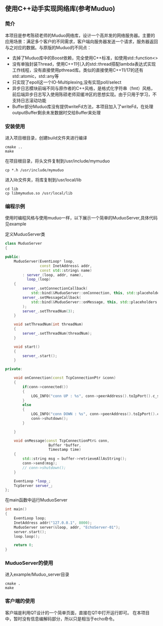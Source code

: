 ## 使用C++动手实现网络库(参考Muduo)
### 简介
本项目是参考陈硕老师的Muduo网络库，设计一个高并发的网络服务器。主要的应用场景：满足多个客户的不同需求，客户端向服务器发送一个请求，服务器返回与之对应的数据。与原版的Muduo的不同点：
* 去掉了Muduo库中的Boost依赖，完全使用C++标准，如使用std::function<>
* 没有单独封装Thread，使用C++11引入的std::thread搭配lambda表达式实现工作线程，没有直接使用pthread库。类似的直接使用C++11/17的还有std::atomic，std::any等
* 只实现了epoll这一个IO-Multiplexing,没有实现poll/select
* 异步日志模块前端不同与原作者的C++风格，是格式化字符串（fmt）风格，前后端异步日志写入使用陈硕老师双缓冲区的思想实现。由于只用于学习，不支持日志滚动功能
* Buffer部分Muduo库没有提供writeFd方法，本项目加入了writeFd，在处理outputBuffer剩余未发数据时交给Buffer来处理

### 安装使用
进入项目根目录，创建build文件夹进行编译
```
cmake ..
make
```
在项目根目录，将头文件复制到/usr/include/mymuduo
```
cp *.h /usr/include/mymuduo
```
进入lib文件夹，将库复制到/usr/local/lib
```
cd lib
cp libmymuduo.so /usr/local/lib
```

### 编程示例
使用时编程风格与使用muduo一样，以下展示一个简单的MuduoServer,具体代码见example

定义MuduoServer类
```c++
class MuduoServer
{

public:
    MuduoServer(EventLoop* loop, 
                const InetAddress& addr,
                const std::string& name)
        : server_(loop, addr, name),
          loop_(loop)
    {
        server_.setConnectionCallback(
            std::bind(&MuduoServer::onConnection, this, std::placeholders::_1));
        server_.setMessageCallback(
            std::bind(&MuduoServer::onMessage, this, std::placeholders::_1, std::placeholders::_2, std::placeholders::_3)    
        );
        server_.setThreadNum(3);
    }

    void setThreadNum(int threadNum)
    {
        server_.setThreadNum(threadNum);
    }

    void start()
    {
        server_.start();
    }

private:

    void onConnection(const TcpConnectionPtr &conn)
    {
        if(conn->connected())
        {
            LOG_INFO("conn UP : %s", conn->peerAddress().toIpPort().c_str());
        }
        else
        {
            LOG_INFO("conn DOWN : %s", conn->peerAddress().toIpPort().c_str());
            conn->shutdown();
        }

    }

    void onMessage(const TcpConnectionPtr& conn,
                    Buffer *buffer, 
                    Timestamp time)
    {
        std::string msg = buffer->retrieveAllAsString();
        conn->send(msg);
        // conn->shutdown();
    }

    EventLoop *loop_;
    TcpServer server_;
};
```
在main函数中运行MuduoServer
```c++
int main()
{
    EventLoop loop;
    InetAddress addr("127.0.0.1", 8000);
    MuduoServer server(&loop, addr, "EchoServer-01");
    server.start();
    loop.loop();

    return 0;
}   
```
### MuduoServer的使用
进入example/Muduo_server目录
```
cmake .
make
```
### 客户端的使用
客户端是利用QT设计的一个简单页面，直接在QT中打开运行即可。
在本项目中，暂时没有信息编解码部分，所以只是相当于echo命令。

